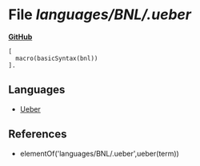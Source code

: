 # File _languages/BNL/.ueber_
**[GitHub](https://github.com/softlang/yas/blob/master/languages/BNL/.ueber)**
```
[
  macro(basicSyntax(bnl))
].
```

## Languages
* [Ueber](../languages/Ueber.md)

## References
* elementOf('languages/BNL/.ueber',ueber(term))
